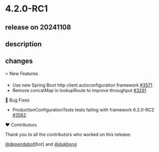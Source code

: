 # 4.2.0-RC1

## release on 20241108

## description

## changes

⭐ New Features

* Use new Spring Boot http client autoconfiguration framework <a href="https://github.com/spring-cloud/spring-cloud-gateway/issues/3571" data-hovercard-type="issue" data-hovercard-url="/spring-cloud/spring-cloud-gateway/issues/3571/hovercard">#3571</a>
* Remove concatMap in lookupRoute to improve throughput <a href="https://github.com/spring-cloud/spring-cloud-gateway/issues/3291" data-hovercard-type="issue" data-hovercard-url="/spring-cloud/spring-cloud-gateway/issues/3291/hovercard">#3291</a>

🐞 Bug Fixes

* ProductionConfigurationTests tests failing with framework 6.2.0-RC2 <a href="https://github.com/spring-cloud/spring-cloud-gateway/issues/3562" data-hovercard-type="issue" data-hovercard-url="/spring-cloud/spring-cloud-gateway/issues/3562/hovercard">#3562</a>

❤️ Contributors

Thank you to all the contributors who worked on this release:

<a class="user-mention notranslate" data-hovercard-type="organization" data-hovercard-url="/orgs/dependabot/hovercard" data-octo-click="hovercard-link-click" data-octo-dimensions="link_type:self" href="https://github.com/dependabot">@dependabot</a>[bot] and <a class="user-mention notranslate" data-hovercard-type="user" data-hovercard-url="/users/dukbong/hovercard" data-octo-click="hovercard-link-click" data-octo-dimensions="link_type:self" href="https://github.com/dukbong">@dukbong</a>

